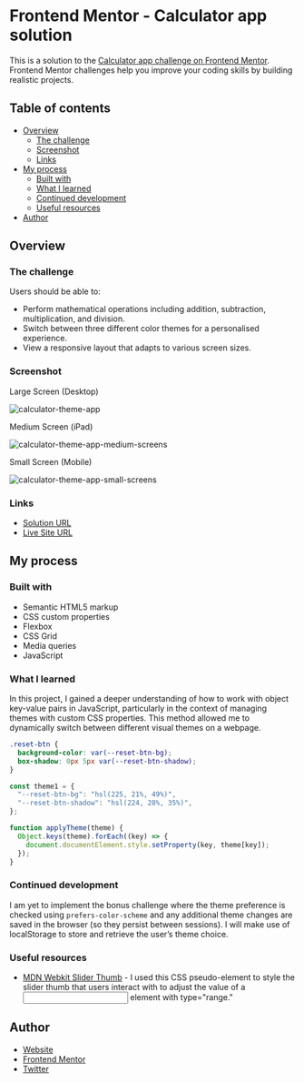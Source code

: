# Frontend Mentor - Calculator app solution

This is a solution to the [Calculator app challenge on Frontend Mentor](https://www.frontendmentor.io/challenges/calculator-app-9lteq5N29). Frontend Mentor challenges help you improve your coding skills by building realistic projects. 

## Table of contents

- [Overview](#overview)
  - [The challenge](#the-challenge)
  - [Screenshot](#screenshot)
  - [Links](#links)
- [My process](#my-process)
  - [Built with](#built-with)
  - [What I learned](#what-i-learned)
  - [Continued development](#continued-development)
  - [Useful resources](#useful-resources)
- [Author](#author)

## Overview

### The challenge

Users should be able to:

- Perform mathematical operations including addition, subtraction, multiplication, and division.
- Switch between three different color themes for a personalised experience.
- View a responsive layout that adapts to various screen sizes.

### Screenshot

Large Screen (Desktop) 

![calculator-theme-app](https://github.com/user-attachments/assets/5e901766-18a8-471f-b72d-d796be5006a2)

Medium Screen (iPad)

![calculator-theme-app-medium-screens](https://github.com/user-attachments/assets/1eb3eb9e-006c-4365-89fb-672fd914ad73)

Small Screen (Mobile)

![calculator-theme-app-small-screens](https://github.com/user-attachments/assets/0f9cffc0-60e1-48d1-98b7-bd49a0b3f83b)

### Links

- [Solution URL](https://github.com/KuvashneeNaidoo/calculator-theme-app)
- [Live Site URL](https://calculator-theme-app-kuvashnee.netlify.app/)

## My process

### Built with

- Semantic HTML5 markup
- CSS custom properties
- Flexbox
- CSS Grid
- Media queries
- JavaScript

### What I learned

In this project, I gained a deeper understanding of how to work with object key-value pairs in JavaScript, particularly in the context of managing themes with custom CSS properties. This method allowed me to dynamically switch between different visual themes on a webpage.

```css
.reset-btn {
  background-color: var(--reset-btn-bg);
  box-shadow: 0px 5px var(--reset-btn-shadow);
}
```

```js
const theme1 = {
  "--reset-btn-bg": "hsl(225, 21%, 49%)",
  "--reset-btn-shadow": "hsl(224, 28%, 35%)",
};

function applyTheme(theme) {
  Object.keys(theme).forEach((key) => {
    document.documentElement.style.setProperty(key, theme[key]);
  });
}
```

### Continued development

I am yet to implement the bonus challenge where the theme preference is checked using `prefers-color-scheme` and any additional theme changes are saved in the browser (so they persist between sessions). I will make use of localStorage to store and retrieve the user’s theme choice.

### Useful resources

- [MDN Webkit Slider Thumb](https://developer.mozilla.org/en-US/docs/Web/CSS/::-webkit-slider-thumb) - I used this CSS pseudo-element to style the slider thumb that users interact with to adjust the value of a <input> element with type="range."

## Author

- [Website](https://kuvashnee-naidoo-portfolio.netlify.app/)
- [Frontend Mentor](https://www.frontendmentor.io/profile/KuvashneeNaidoo)
- [Twitter](https://x.com/kuvashnee)
